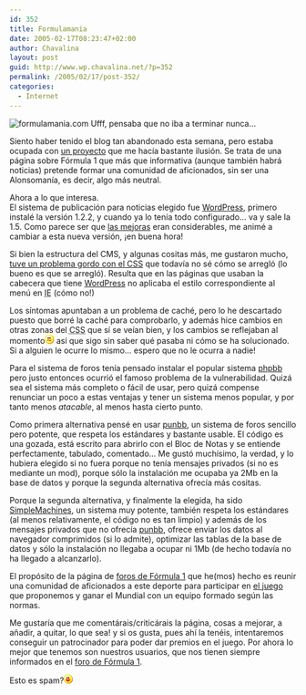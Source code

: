 ```yaml
---
id: 352
title: Formulamania
date: 2005-02-17T08:23:47+02:00
author: Chavalina
layout: post
guid: http://www.wp.chavalina.net/?p=352
permalink: /2005/02/17/post-352/
categories:
  - Internet
---
```

<img class="imgizqda" src="http://www.formulamania.com/img/firmafm.jpg" alt="formulamania.com" /> Ufff, pensaba que no iba a terminar nunca&#8230;

Siento haber tenido el blog tan abandonado esta semana, pero estaba ocupada con <a href="http://www.formulamania.com" target="_blank">un proyecto</a> que me hac&iacute;a bastante ilusi&oacute;n. Se trata de una p&aacute;gina sobre F&oacute;rmula 1 que m&aacute;s que informativa (aunque tambi&eacute;n habr&aacute; noticias) pretende formar una comunidad de aficionados, sin ser una Alonsoman&iacute;a, es decir, algo m&aacute;s neutral.

Ahora a lo que interesa.  
El sistema de publicaci&oacute;n para noticias elegido fue <a href="http://www.wordpress.org/" target="_blank">WordPress</a>, primero instal&eacute; la versi&oacute;n 1.2.2, y cuando ya lo ten&iacute;a todo configurado&#8230; va y sale la 1.5. Como parece ser que <a href="http://zootropo.f2o.org/archivos/2005/02/15/wordpress-15-%c2%bfque-hay-de-nuevo-viejo/" target="_blank">las mejoras</a> eran considerables, me anim&eacute; a cambiar a esta nueva versi&oacute;n, &iexcl;en buena hora!

Si bien la estructura del CMS, y algunas cositas m&aacute;s, me gustaron mucho, <a href="http://www.isopixel.info/foro/viewtopic.php?t=125" target="_blank">tuve un problema gordo con el CSS</a> que todav&iacute;a no s&eacute; c&oacute;mo se arregl&oacute; (lo bueno es que se arregl&oacute;). Resulta que en las p&aacute;ginas que usaban la cabecera que tiene <a href="http://www.wordpress.org/" target="_blank">WordPress</a> no aplicaba el estilo correspondiente al men&uacute; en <acronym title="Internet Explorer">IE</acronym> (c&oacute;mo no!)

Los s&iacute;ntomas apuntaban a un problema de cach&eacute;, pero lo he descartado puesto que borr&eacute; la cach&eacute; para comprobarlo, y adem&aacute;s hice cambios en otras zonas del <acronym title="Cascade Style Sheets">CSS</acronym> que s&iacute; se ve&iacute;an bien, y los cambios se reflejaban al momento![emo](/imagenes/emoticonos/confuso.gif) as&iacute; que sigo sin saber qu&eacute; pasaba ni c&oacute;mo se ha solucionado. Si a alguien le ocurre lo mismo&#8230; espero que no le ocurra a nadie!

Para el sistema de foros ten&iacute;a pensado instalar el popular sistema <a href="http://www.phpbb.com/" target="_blank">phpbb</a> pero justo entonces ocurri&oacute; el famoso problema de la vulnerabilidad. Quiz&aacute; sea el sistema m&aacute;s completo o f&aacute;cil de usar, pero quiz&aacute; compense renunciar un poco a estas ventajas y tener un sistema menos popular, y por tanto menos _atacable_, al menos hasta cierto punto.

Como primera alternativa pens&eacute; en usar <a href="http://punbb.org/" target="_blank">punbb</a>, un sistema de foros sencillo pero potente, que respeta los est&aacute;ndares y bastante usable. El c&oacute;digo es una gozada, est&aacute; escrito para abrirlo con el Bloc de Notas y se entiende perfectamente, tabulado, comentado&#8230; Me gust&oacute; much&iacute;simo, la verdad, y lo hubiera elegido si no fuera porque no ten&iacute;a mensajes privados (si no es mediante un mod), porque s&oacute;lo la instalaci&oacute;n me ocupaba ya 2Mb en la base de datos y porque la segunda alternativa ofrec&iacute;a m&aacute;s cositas.

Porque la segunda alternativa, y finalmente la elegida, ha sido <a href="http://www.simplemachines.org/" target="_blank">SimpleMachines</a>, un sistema muy potente, tambi&eacute;n respeta los est&aacute;ndares (al menos relativamente, el c&oacute;digo no es tan limpio) y adem&aacute;s de los mensajes privados que no ofrec&iacute;a <a href="http://punbb.org/" target="_blank">punbb</a>, ofrece enviar los datos al navegador comprimidos (si lo admite), optimizar las tablas de la base de datos y s&oacute;lo la instalaci&oacute;n no llegaba a ocupar ni 1Mb (de hecho todav&iacute;a no ha llegado a alcanzarlo).

El prop&oacute;sito de la p&aacute;gina de <a href="http://www.formulamania.com/foros/index.php" target="_blank">foros de F&oacute;rmula 1</a> que he(mos) hecho es reunir una comunidad de aficionados a este deporte para participar en <a href="http://www.formulamania.com/juego/index.php" target="_blank">el juego</a> que proponemos y ganar el Mundial con un equipo formado seg&uacute;n las normas.

Me gustar&iacute;a que me coment&aacute;rais/critic&aacute;rais la p&aacute;gina, cosas a mejorar, a a&ntilde;adir, a quitar, lo que sea! y si os gusta, pues ah&iacute; la ten&eacute;is, intentaremos conseguir un patrocinador para poder dar premios en el juego. Por ahora lo mejor que tenemos son nuestros usuarios, que nos tienen siempre informados en el <a href="http://www.formulamania.com/foros/index.php?board=1.0" target="_blank">foro de F&oacute;rmula 1</a>.

Esto es spam?![emo](/imagenes/emoticonos/risa.gif)
